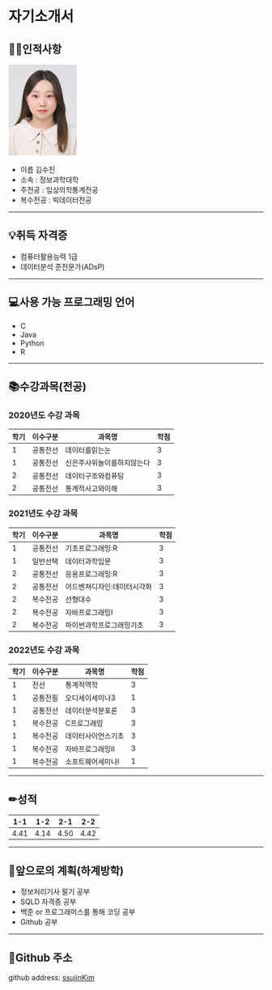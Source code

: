 # 자기소개서

## 👩🏻인적사항
<img src=증명사진_2022.jpg height=180 widht=180>

* 이름
  김수진   
* 소속 : 정보과학대학   
* 주전공 : 임상의학통계전공   
* 복수전공 : 빅데이터전공   

---

## 💡취득 자격증   
* 컴퓨터활용능력 1급
* 데이터분석 준전문가(ADsP)

---

## 💻사용 가능 프로그래밍 언어   
* C
* Java
* Python
* R

---

## 📚수강과목(전공)   

### 2020년도 수강 과목   
|학기|이수구분|과목명|학점|
|---|---|---|---|
|1|공통전선|데이터를읽는눈|3|
|1|공통전선|신은주사위놀이를하지않는다|3|
|2|공통전선|데이터구조와컴퓨팅|3|
|2|공통전선|통계적사고와이해|3|

### 2021년도 수강 과목
|학기|이수구분|과목명|학점|
|---|---|---|---|
|1|공통전선|기초프로그래밍:R|3|
|1|일반선택|데이터과학입문|3|
|2|공통전선|응용프로그래밍:R|3|
|2|공통전선|어드벤쳐디자인:데이터시각화|3|
|2|복수전공|선형대수|3|
|2|복수전공|자바프로그래밍I|3|
|2|복수전공|파이썬과학프로그래밍기초|3|

### 2022년도 수강 과목
|학기|이수구분|과목명|학점|
|---|---|---|---|
|1|전선|통계적역학|3|
|1|공통전필|오디세이세미나3|1|
|1|공통전선|데이터분석분포론|3|
|1|복수전공|C프로그래밍|3|
|1|복수전공|데이터사이언스기초|3|
|1|복수전공|자바프로그래밍II|3|
|1|복수전공|소프트웨어세미나I|1|

---

## ✏성적
|1-1|1-2|2-1|2-2|
|---|---|---|---|
|4.41|4.14|4.50|4.42|

---

## 📆앞으로의 계획(하계방학)
* 정보처리기사 필기 공부
* SQLD 자격증 공부
* 백준 or 프로그래머스를 통해 코딩 공부
* Github 공부

---

## 📌Github 주소
github address: [ssujinKim][github]

[github]: https://github.com/ssujinKim

